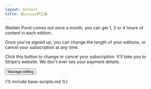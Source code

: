 ```yaml
---
layout: default
title: 💰💵💴💶💷💳💸🤑💲
---
```


Walden Pond comes out once a month, you can get 1, 2 or 4 hours of content in each edition.

Once you've signed up, you can change the length of your editions, or cancel your subscription at any time.

<!-- Load Stripe.js on your website. -->
<script src="https://js.stripe.com/v3"></script>

Click this button to change or cancel your subscription. It'll take you to Stripe's website. We don't ever see your payment details.

<button id="manage-payment-button">Manage billing</button>

{% include base-scripts.md %}

<script src="js/payment.js"></script>
